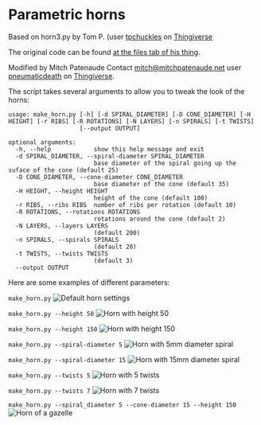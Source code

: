 # Parametric horns
Based on horn3.py by Tom P. (user [tpchuckles](https://www.thingiverse.com/tpchuckles/designs) on [Thingiverse](https://thingiverse.com)

The original code can be found [at the files tab of his thing](https://www.thingiverse.com/thing:5392374/files).

Modified by Mitch Patenaude Contact mitch@mitchpatenaude.net user [pneumaticdeath](https://www.thingiverse.com/pneumaticdeath/designs) on [Thingiverse](https://thingiverse.com).

The script takes several arguments to allow you to tweak the look of the horns:
```
usage: make_horn.py [-h] [-d SPIRAL_DIAMETER] [-D CONE_DIAMETER] [-H HEIGHT] [-r RIBS] [-R ROTATIONS] [-N LAYERS] [-n SPIRALS] [-t TWISTS]
                    [--output OUTPUT]

optional arguments:
  -h, --help            show this help message and exit
  -d SPIRAL_DIAMETER, --spiral-diameter SPIRAL_DIAMETER
                        base diameter of the spiral going up the suface of the cone (default 25)
  -D CONE_DIAMETER, --cone-diameter CONE_DIAMETER
                        base diameter of the cone (default 35)
  -H HEIGHT, --height HEIGHT
                        height of the cone (default 100)
  -r RIBS, --ribs RIBS  number of ribs per rotation (default 10)
  -R ROTATIONS, --rotations ROTATIONS
                        rotations around the cone (default 2)
  -N LAYERS, --layers LAYERS
                        (default 200)
  -n SPIRALS, --spirals SPIRALS
                        (default 20)
  -t TWISTS, --twists TWISTS
                        (default 3)
  --output OUTPUT
```

Here are some examples of different parameters:

```make_horn.py```
![Default horn settings](examples/horn3.png)

```make_horn.py --height 50```
![Horn with height 50](examples/horn_height_50.png)

```make_horn.py --height 150```
![Horn with height 150](examples/horn_height_150.png)

```make_horn.py --spiral-diameter 5```
![Horn with 5mm diameter spiral](examples/horn_05_spiral_dia.png)

```make_horn.py --spiral-diameter 15```
![Horn with 15mm diameter spiral](examples/horn_15_spiral_dia.png)

```make_horn.py --twists 5```
![Horn with 5 twists](examples/horn_5twists.png)

```make_horn.py --twists 7```
![Horn with 7 twists](examples/horn_7twists.png)

```make_horn.py --spiral_diameter 5 --cone-diameter 15 --height 150```
![Horn of a gazelle](examples/horn_gazelle.png)
